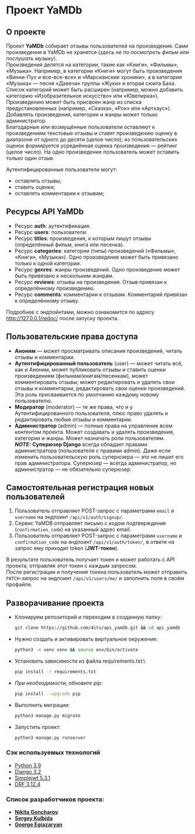 # Проект YaMDb
## О проекте
Проект **YaMDb** собирает отзывы пользователей на произведения. Сами произведения в YaMDb не хранятся (_здесь не по посмотреть фильм или послушать музыку_).  
Произведения делятся на категории, такие как «Книги», «Фильмы», «Музыка». Например, в категории «Книги» могут быть произведения «Винни-Пух и все-все-все» и «Марсианские хроники», а в категории «Музыка» — песня «Давеча» группы «Жуки» и вторая сюита Баха. Список категорий может быть расширен (например, можно добавить категорию «Изобразительное искусство» или «Ювелирка»). 
Произведению может быть присвоен жанр из списка предустановленных (например, «Сказка», «Рок» или «Артхаус»).   
Добавлять произведения, категории и жанры может только администратор.  
Благодарные или возмущённые пользователи оставляют к произведениям текстовые отзывы и ставят произведению оценку в диапазоне от одного до десяти (целое число); из пользовательских оценок формируется усреднённая оценка произведения — рейтинг (целое число). На одно произведение пользователь может оставить только один отзыв.  

Аутентифицированные пользователи могут:
* оставлять отзывы;
* ставить оценки;
* оставлять комментарии к отзывам;
  
## Ресурсы API YaMDb
* Ресурс **auth**: аутентификация.
* Ресурс **users**: пользователи.
* Ресурс **titles**: произведения, к которым пишут отзывы (определённый фильм, книга или песенка).
* Ресурс **categories**: категории (типы) произведений («Фильмы», «Книги», «Музыка»). Одно произведение может быть привязано только к одной категории.
* Ресурс **genres**: жанры произведений. Одно произведение может быть привязано к нескольким жанрам.
* Ресурс **reviews**: отзывы на произведения. Отзыв привязан к определённому произведению.
* Ресурс **comments**: комментарии к отзывам. Комментарий привязан к определённому отзыву.

Подробнее с эндпойнтами, можно ознакомится по адресу http://127.0.0.1/redoc/ после запуску проекта.

## Пользовательские права доступа
* **Аноним** — может просматривать описания произведений, читать отзывы и комментарии.
* **Аутентифицированный пользователь** (user) — может читать всё, как и Аноним, может публиковать отзывы и ставить оценки произведениям (фильмам/книгам/песенкам), может комментировать отзывы; может редактировать и удалять свои отзывы и комментарии, редактировать свои оценки произведений. Эта роль присваивается по умолчанию каждому новому пользователю.
* **Модератор** (moderator) — те же права, что и у Аутентифицированного пользователя, плюс право удалять и редактировать любые отзывы и комментарии.
* **Администратор** (admin) — полные права на управление всем контентом проекта. Может создавать и удалять произведения, категории и жанры. Может назначать роли пользователям.  
_**NOTE:**_ **Суперюзер Django** всегда обладает правами администратора (пользователя с правами admin). Даже если изменить пользовательскую роль суперюзера — это не лишит его прав администратора. Суперюзер — всегда администратор, но администратор — не обязательно суперюзер.

## Самостоятельная регистрация новых пользователей
1. Пользователь отправляет POST-запрос с параметрами `email` и `username` на эндпоинт `/api/v1/auth/signup/`.
2. Сервис YaMDB отправляет письмо с кодом подтверждения (`confirmation_code`) на указанный адрес email.
3. Пользователь отправляет POST-запрос с параметрами `username` и `confirmation_code` на эндпоинт `/api/v1/auth/token/`, в ответе на запрос ему приходит token (**JWT-токен**).

В результате пользователь получает токен и может работать с API проекта, отправляя этот токен с каждым запросом.   
После регистрации и получения токена пользователь может отправить `PATCH`-запрос на эндпоинт `/api/v1/users/me/` и заполнить поля в своём профайле.


## Разворачивание проекта

* Клонируем репозиторий и переходим в созданную папку:
    ```bash
    git clone https://github.com/4its/api_yamdb.git && cd api_yamdb 
    ```

* Нужно создать и активировать виртуальное окружение:
    ```bash
    python3 -m venv venv && source env/bin/activate 
    ```

* Установить зависимости из файла requirements.txt:\
    ```bash
    pip install -r requirements.txt
    ```
* _При необходимости, обновите pip:_
    ```bash
    pip install --upgrade pip
    ```

*  Выполнить миграции:
    ```bash
    python3 manage.py migrate
    ```
* Запустить проект:
  ```bash
  python3 manage.py runserver
  ```

### Сэк используемых технологий
 * [Python 3.9](https://www.python.org/downloads/release/python-390/)
 * [Django 3.2](https://docs.djangoproject.com/en/5.0/releases/3.2/) 
 * [Simplejwt 5.3.1](https://django-rest-framework-simplejwt.readthedocs.io/en/latest/getting_started.html)
 * [DRF 3.12.4](https://www.django-rest-framework.org/community/release-notes/#3124)

### Список разработчиков проекта:
* [**Nikita Goncharov**](https://github.com/ARLIKIN)
* [**Sergey Kulbida**](https://github.com/SergeyKDEV) 
* [**Goerge Egiazaryan**](https://github.com/4its/)
